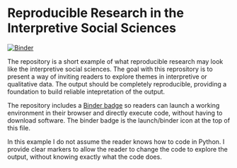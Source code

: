 # Reproducible Research in the Interpretive Social Sciences

[![Binder](https://mybinder.org/badge.svg)](https://mybinder.org/v2/gh/lknelson/reproducibility-example/master)


The repository is a short example of what reproducible research may look like the interpretive social sciences. The goal with this reprository is to present a way of inviting readers to explore themes in interpretive or qualitative data. The output should be completely reproducible, providing a foundation to build reliable intepretation of the output.

The repository includes a [Binder badge](https://mybinder.org/) so readers can launch a working environment in their browser and directly execute code, without having to download software. The binder badge is the launch/binder icon at the top of this file.

In this example I do not assume the reader knows how to code in Python. I provide clear markers to allow the reader to change the code to explore the output, without knowing exactly what the code does.
